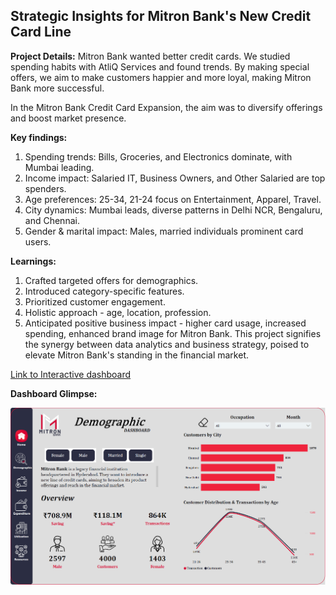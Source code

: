 ## Strategic Insights for Mitron Bank's New Credit Card Line

**Project Details:**
Mitron Bank wanted better credit cards. We studied spending habits with AtliQ Services and found trends. By making special offers, we aim to make customers happier and more loyal, making Mitron Bank more successful.

In the Mitron Bank Credit Card Expansion, the aim was to diversify offerings and boost market presence.

**Key findings:**
1. Spending trends: Bills, Groceries, and Electronics dominate, with Mumbai leading.
2. Income impact: Salaried IT, Business Owners, and Other Salaried are top spenders.
3. Age preferences: 25-34, 21-24 focus on Entertainment, Apparel, Travel.
4. City dynamics: Mumbai leads, diverse patterns in Delhi NCR, Bengaluru, and Chennai.
5. Gender & marital impact: Males, married individuals prominent card users.

**Learnings:**
1. Crafted targeted offers for demographics.
2. Introduced category-specific features.
3. Prioritized customer engagement.
4. Holistic approach - age, location, profession.
5. Anticipated positive business impact - higher card usage, increased spending, enhanced brand image for Mitron Bank. This project signifies the synergy between data analytics and business strategy, poised to elevate Mitron Bank's standing in the financial market.


[Link to Interactive dashboard](https://app.powerbi.com/view?r=eyJrIjoiM2Y5MTcwM2QtODQ2Ny00M2I5LWE5YjktMTJmMzJiOTlmOWRhIiwidCI6IjFmY2ZjOWZhLWFmODYtNDRhMC1hOTRiLTEwYjIwMzMyNWMwOCJ9)



**Dashboard Glimpse:**

![sc](https://github.com/Pranav-S-Bhoge/Mitron-Bank/blob/main/Demographic%20page.png)
